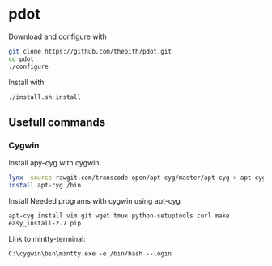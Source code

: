 # pdot

Download and configure with
```bash
git clone https://github.com/thepith/pdot.git
cd pdot
./configure
```
Install with
```bash
./install.sh install
```

## Usefull commands
### Cygwin
Install apy-cyg with cygwin:
```bash
lynx -source rawgit.com/transcode-open/apt-cyg/master/apt-cyg > apt-cyg
install apt-cyg /bin
```
Install Needed programs with cygwin using apt-cyg
```bash
apt-cyg install vim git wget tmux python-setuptools curl make
easy_install-2.7 pip
```

Link to mintty-terminal:
```
C:\cygwin\bin\mintty.exe -e /bin/bash --login
```
